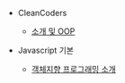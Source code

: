 - CleanCoders
    - [소개 및 OOP](https://github.com/chori84/til/blob/master/CleanCode/CleanCoders_YouTube/01.Intro&OOP.md)

- Javascript 기본
    - [객체지향 프로그래밍 소개](https://github.com/chori84/til/blob/master/JavaScript/inflearn-javascript-basic/18.Javascript기본-객체지향프로그래밍소개.md)